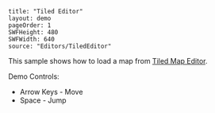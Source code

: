 ```
title: "Tiled Editor"
layout: demo
pageOrder: 1
SWFHeight: 480
SWFWidth: 640
source: "Editors/TiledEditor"
```

This sample shows how to load a map from [Tiled Map Editor](https://github.com/HaxeFlixel/flixel-samples/tree/master/TiledEditorDemo).

Demo Controls:

*   Arrow Keys - Move
*   Space - Jump